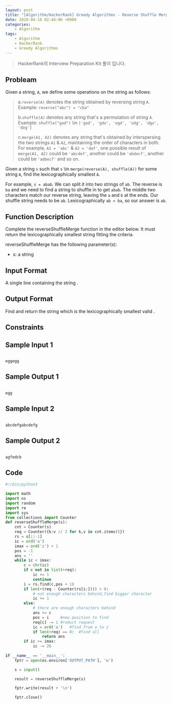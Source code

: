 ```yaml
---
layout: post
title: "[Algorithm/HackerRank] Greedy Algorithms - Reverse Shuffle Merge"
date: 2020-04-16 02:44:06 +0900
categories: 
    - Algorithm
tags:
    - Algorithm
    - HackerRank
    - Greedy Algorithms
---
```


> HackerRank의 Interview Preparation Kit 풀이 입니다.

<!-- more -->


## Probleam
Given a string, `A`, we define some operations on the string as follows:

> a.`reverse(A)` denotes the string obtained by reversing string `A`. Example: `reverse("abc") = "cba"`
>
> b.`shuffle(A)` denotes any string that's a permutation of string `A`. Example: `shuffle("god")` \in `['god', 'gdo', 'ogd', 'odg', 'dgo', 'dog']`
>
> c.`merge(A1, A2)`  denotes any string that's obtained by interspersing the two strings `A1` & `A2`, maintaining the order of characters in both. For example, `A1 = 'abc'` & `A2 = 'def'`, one possible result of `merge(A1, A2)` could be `'abcdef'`, another could be `'abdecf'`, another could be `'adbecf'` and so on.

Given a string `s` such that `s` \in `merge(reverse(A), shuffle(A))` for some string `A`, find the lexicographically smallest `A`.

For example, `s = abab`. We can split it into two strings of `ab`. The reverse is `ba` and we need to find a string to shuffle in to get `abab`. The middle two characters match our reverse string, leaving the `a` and `b` at the ends. Our shuffle string needs to be `ab`. Lexicographically `ab < ba`, so our answer is `ab`.

## Function Description
Complete the reverseShuffleMerge function in the editor below. It must return the lexicographically smallest string fitting the criteria.

reverseShuffleMerge has the following parameter(s):
- s: a string

## Input Format
A single line containing the string .

## Output Format
Find and return the string which is the lexicographically smallest valid .


## Constraints

## Sample Input 1
```

eggegg
```


## Sample Output 1
```

egg
```


## Sample Input 2
```

abcdefgabcdefg
```


## Sample Output 2
```

agfedcb
```


## Code

```python
#!/bin/python3

import math
import os
import random
import re
import sys
from collections import Counter
def reverseShuffleMerge(s):
    cnt = Counter(s)
    req = Counter({k:v // 2 for k,v in cnt.items()})
    rs = s[::-1]
    ic = ord('a')
    imax = ord('z') + 1
    pos = -1
    ans = ''
    while ic < imax:
        c = chr(ic)
        if c not in list(+req):
            ic += 1
            continue
        i = rs.find(c,pos + 1)
        if len(+(req - Counter(rs[i:]))) > 0:
            # not enough characters behind,find bigger character
            ic += 1
        else:
            # there are enough characters behind
            ans += c
            pos = i     #new position to find
            req[c] -= 1 #reduct request
            ic = ord('a')   #find from a to z
            if len(+req) == 0:  #find all
                return ans
        if ic >= imax:
            ic -= 26
    
if __name__ == '__main__':
    fptr = open(os.environ['OUTPUT_PATH'], 'w')

    s = input()

    result = reverseShuffleMerge(s)

    fptr.write(result + '\n')

    fptr.close()

```
